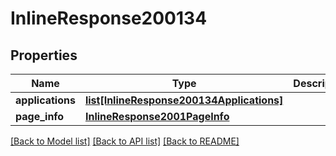 # InlineResponse200134

## Properties
Name | Type | Description | Notes
------------ | ------------- | ------------- | -------------
**applications** | [**list[InlineResponse200134Applications]**](InlineResponse200134Applications.md) |  | [optional] 
**page_info** | [**InlineResponse2001PageInfo**](InlineResponse2001PageInfo.md) |  | [optional] 

[[Back to Model list]](../README.md#documentation-for-models) [[Back to API list]](../README.md#documentation-for-api-endpoints) [[Back to README]](../README.md)

